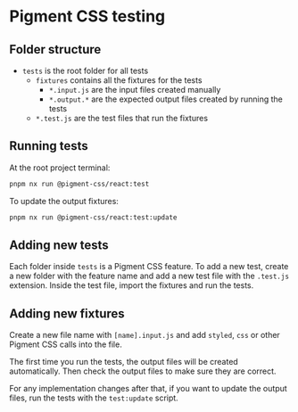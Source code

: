 # Pigment CSS testing

## Folder structure

- `tests` is the root folder for all tests
  - `fixtures` contains all the fixtures for the tests
    - `*.input.js` are the input files created manually
    - `*.output.*` are the expected output files created by running the tests
  - `*.test.js` are the test files that run the fixtures

## Running tests

At the root project terminal:

```bash
pnpm nx run @pigment-css/react:test
```

To update the output fixtures:

```bash
pnpm nx run @pigment-css/react:test:update
```

## Adding new tests

Each folder inside `tests` is a Pigment CSS feature. To add a new test, create a new folder with the feature name and add a new test file with the `.test.js` extension. Inside the test file, import the fixtures and run the tests.

## Adding new fixtures

Create a new file name with `[name].input.js` and add `styled`, `css` or other Pigment CSS calls into the file.

The first time you run the tests, the output files will be created automatically. Then check the output files to make sure they are correct.

For any implementation changes after that, if you want to update the output files, run the tests with the `test:update` script.
